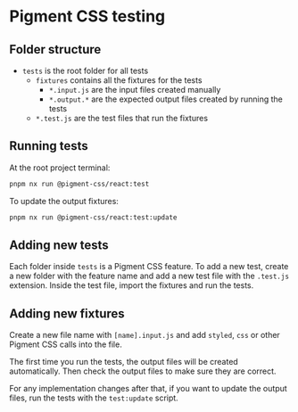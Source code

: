 # Pigment CSS testing

## Folder structure

- `tests` is the root folder for all tests
  - `fixtures` contains all the fixtures for the tests
    - `*.input.js` are the input files created manually
    - `*.output.*` are the expected output files created by running the tests
  - `*.test.js` are the test files that run the fixtures

## Running tests

At the root project terminal:

```bash
pnpm nx run @pigment-css/react:test
```

To update the output fixtures:

```bash
pnpm nx run @pigment-css/react:test:update
```

## Adding new tests

Each folder inside `tests` is a Pigment CSS feature. To add a new test, create a new folder with the feature name and add a new test file with the `.test.js` extension. Inside the test file, import the fixtures and run the tests.

## Adding new fixtures

Create a new file name with `[name].input.js` and add `styled`, `css` or other Pigment CSS calls into the file.

The first time you run the tests, the output files will be created automatically. Then check the output files to make sure they are correct.

For any implementation changes after that, if you want to update the output files, run the tests with the `test:update` script.
